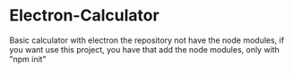 # Electron-Calculator
Basic calculator with electron
the repository not have the node modules, if you want use this project, you have that add the node modules, only with "npm init"
